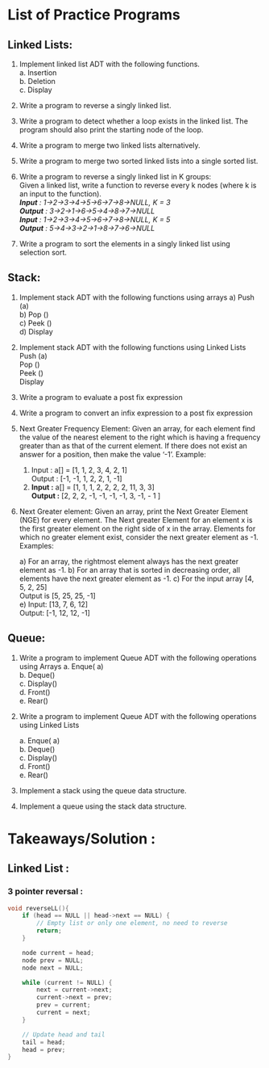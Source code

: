 # List of Practice Programs

## Linked Lists:

1. Implement linked list ADT with the following functions.  
    a. Insertion  
    b. Deletion  
    c. Display

3. Write a program to reverse a singly linked list.

4. Write a program to detect whether a loop exists in the linked list. The program should also
    print the starting node of the loop.

5. Write a program to merge two linked lists alternatively.

6. Write a program to merge two sorted linked lists into a single sorted list.

7. Write a program to reverse a singly linked list in K groups:  
    Given a linked list, write a function to reverse every k nodes (where k is an input to the
    function).  
    **_Input_** _: 1->2->3->4->5->6->7->8->NULL, K = 3_  
    **_Output_** _: 3->2->1->6->5->4->8->7->NULL_  
    **_Input_** _: 1->2->3->4->5->6->7->8->NULL, K = 5_  
    **_Output_** _: 5->4->3->2->1->8->7->6->NULL_  

8. Write a program to sort the elements in a singly linked list using selection sort.

## Stack:

1. Implement stack ADT with the following functions using arrays
    a) Push (a)  
    b) Pop ()  
    c) Peek ()  
    d) Display  
2. Implement stack ADT with the following functions using Linked Lists  
    Push (a)  
    Pop ()  
    Peek ()  
    Display  
3. Write a program to evaluate a post fix expression
4. Write a program to convert an infix expression to a post fix expression
5. Next Greater Frequency Element: Given an array, for each element find the value of the
    nearest element to the right which is having a frequency greater than as that of the current
    element. If there does not exist an answer for a position, then make the value ‘-1’.
    Example:  
    1) Input : a[] = [1, 1, 2, 3, 4, 2, 1]  
    Output : [-1, -1, 1, 2, 2, 1, -1]  
    2) **Input :** a[] = [1, 1, 1, 2, 2, 2, 2, 11, 3, 3]  
    **Output :** [2, 2, 2, -1, -1, -1, -1, 3, -1, - 1 ]  
6. Next Greater element: Given an array, print the Next Greater Element (NGE) for every
    element. The Next greater Element for an element x is the first greater element on the right
    side of x in the array. Elements for which no greater element exist, consider the next greater
    element as -1.
Examples: 

    a) For an array, the rightmost element always has the next greater element as -1.
    b) For an array that is sorted in decreasing order, all elements have the next greater element as -1.
    c) For the input array [4, 5, 2, 25]  
        Output is [5, 25, 25, -1]  
    e) Input: [13, 7, 6, 12]  
        Output: [-1, 12, 12, -1]  

## Queue:

1. Write a program to implement Queue ADT with the following operations using Arrays
    a. Enque( a)  
    b. Deque()  
    c. Display()  
    d. Front()  
    e. Rear()  
2. Write a program to implement Queue ADT with the following operations using Linked Lists

    a. Enque( a)  
    b. Deque()   
    c. Display()  
    d. Front()  
    e. Rear()

3. Implement a stack using the queue data structure.
4. Implement a queue using the stack data structure.

# Takeaways/Solution : 

## Linked List :

### 3 pointer reversal :

```c
void reverseLL(){
    if (head == NULL || head->next == NULL) {
        // Empty list or only one element, no need to reverse
        return;
    }

    node current = head;
    node prev = NULL;
    node next = NULL;

    while (current != NULL) {
        next = current->next;
        current->next = prev;
        prev = current;
        current = next;
    }

    // Update head and tail
    tail = head;
    head = prev;
}
```


